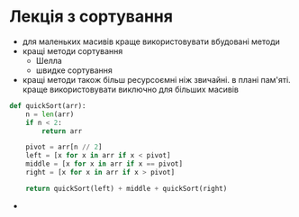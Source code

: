 # Лекція з сортування

- для маленьких масивів краще використовувати вбудовані методи
- кращі методи сортування
  - Шелла
  - швидке сортування
- кращі методи також більш ресурсоємні ніж звичайні. в плані пам'яті. краще використовувати виключно для більших масивів

```python
def quickSort(arr):
    n = len(arr)
    if n < 2:
        return arr

    pivot = arr[n // 2]
    left = [x for x in arr if x < pivot]
    middle = [x for x in arr if x == pivot]
    right = [x for x in arr if x > pivot]

    return quickSort(left) + middle + quickSort(right)
```

-
